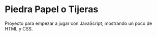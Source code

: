 # Piedra Papel o Tijeras
Proyecto para empezar a jugar con JavaScript, mostrando un poco de HTML y CSS.

